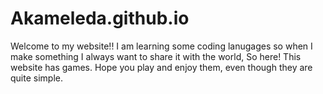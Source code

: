 # Akameleda.github.io
Welcome to my website!! 
I am learning some coding lanugages so when I make something I always want to share it with the world, So here!
This website has games. Hope you play and enjoy them, even though they are quite simple.
